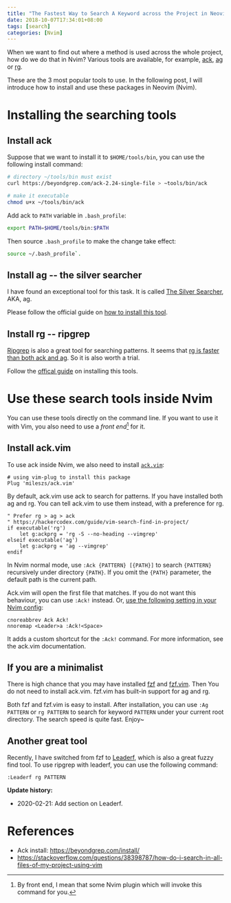 ```yaml
---
title: "The Fastest Way to Search A Keyword across the Project in Neovim"
date: 2018-10-07T17:34:01+08:00
tags: [search]
categories: [Nvim]
---
```


When we want to find out where a method is used across the whole project, how
do we do that in Nvim? Various tools are available, for example, [ack](https://beyondgrep.com/documentation/),
[ag](https://github.com/ggreer/the_silver_searcher) or [rg](https://github.com/BurntSushi/ripgrep).

These are the 3 most popular tools to use. In the following post, I will
introduce how to install and use these packages in Neovim (Nvim).

<!--more-->

# Installing the searching tools

## Install ack

Suppose that we want to install it to `$HOME/tools/bin`, you can use the
following install command:

```bash
# directory ~/tools/bin must exist
curl https://beyondgrep.com/ack-2.24-single-file > ~tools/bin/ack

# make it executable
chmod u+x ~/tools/bin/ack
```

Add ack to `PATH` variable in `.bash_profile`:

```bash
export PATH=$HOME/tools/bin:$PATH
```

Then source `.bash_profile` to make the change take effect:

```bash
source ~/.bash_profile`.
```

## Install ag -- the silver searcher

I have found an exceptional tool for this task. It is called [The Silver
Searcher](https://github.com/ggreer/the_silver_searcher), AKA, ag.

Please follow the official guide on [how to install this
tool](https://github.com/ggreer/the_silver_searcher#installing).


## Install rg -- ripgrep

[Ripgrep](https://github.com/BurntSushi/ripgrep) is also a great tool for
searching patterns. It seems that [rg is faster than both ack and ag](https://github.com/BurntSushi/ripgrep#quick-examples-comparing-tools).
So it is also worth a trial.

Follow the [offical guide](https://github.com/BurntSushi/ripgrep#installation) on installing this tools.

# Use these search tools inside Nvim

You can use these tools directly on the command line. If you want to use it
with Vim, you also need to use a *front end*[^1] for it.

## Install ack.vim

To use ack inside Nvim, we also need to install [`ack.vim`](https://github.com/mileszs/ack.vim):

```vimrc
# using vim-plug to install this package
Plug 'mileszs/ack.vim'
```

By default, ack.vim use ack to search for patterns. If you have installed both
ag and rg. You can tell ack.vim to use them instead, with a preference for rg.

```vimrc
" Prefer rg > ag > ack
" https://hackercodex.com/guide/vim-search-find-in-project/
if executable('rg')
    let g:ackprg = 'rg -S --no-heading --vimgrep'
elseif executable('ag')
    let g:ackprg = 'ag --vimgrep'
endif
```

In Nvim normal mode, use `:Ack {PATTERN} [{PATH}]` to search `{PATTERN}`
recursively under directory `{PATH}`. If you omit the `{PATH}` parameter, the
default path is the current path.

Ack.vim will open the first file that matches. If you do not want this
behaviour, you can use `:Ack!` instead. Or, [use the following setting in your
Nvim config](https://github.com/mileszs/ack.vim#i-dont-want-to-jump-to-the-first-result-automatically):

```
cnoreabbrev Ack Ack!
nnoremap <Leader>a :Ack!<Space>
```

It adds a custom shortcut for the `:Ack!` command. For more information, see
the ack.vim documentation.

## If you are a minimalist

There is high chance that you may have installed [fzf](https://github.com/junegunn/fzf)
and [fzf.vim](https://github.com/junegunn/fzf.vim). Then You do not need to install
ack.vim. fzf.vim has built-in support for ag and rg.

Both fzf and fzf.vim is easy to install. After installation, you can use `:Ag
PATTERN` or `rg PATTERN` to search for keyword `PATTERN` under your current
root directory. The search speed is quite fast. Enjoy~

## Another great tool

Recently, I have switched from fzf to
[Leaderf](https://github.com/Yggdroot/LeaderF), which is also a great fuzzy
find tool. To use ripgrep with leaderf, you can use the following command:

```
:Leaderf rg PATTERN
```


**Update history:**

+ 2020-02-21: Add section on Leaderf.

# References

+ Ack install: https://beyondgrep.com/install/
+ https://stackoverflow.com/questions/38398787/how-do-i-search-in-all-files-of-my-project-using-vim

[^1]: By front end, I mean that some Nvim plugin which will invoke this command for you.
